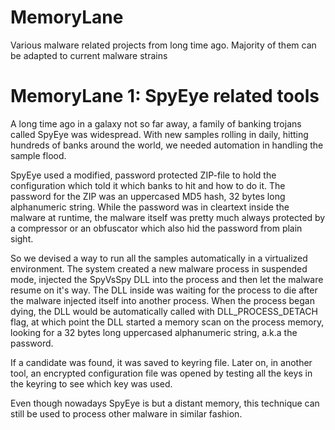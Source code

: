 # MemoryLane
Various malware related projects from long time ago. Majority of them can be adapted to current malware strains


# MemoryLane 1: SpyEye related tools
A long time ago in a galaxy not so far away, a family of banking trojans called SpyEye was widespread. With new samples rolling in daily,
hitting hundreds of banks around the world, we needed automation in handling the sample flood.

SpyEye used a modified, password protected ZIP-file to hold the configuration which told it which banks to hit and how to do it. The password
for the ZIP was an uppercased MD5 hash, 32 bytes long alphanumeric string. While the password was in cleartext inside the malware at runtime,
the malware itself was pretty much always protected by a compressor or an obfuscator which also hid the password from plain sight.

So we devised a way to run all the samples automatically in a virtualized environment. The system created a new malware process in suspended mode,
injected the SpyVsSpy DLL into the process and then let the malware resume on it's way. The DLL inside was waiting for the process to die after the
malware injected itself into another process. When the process began dying, the DLL would be automatically called with DLL_PROCESS_DETACH flag, at
which point the DLL started a memory scan on the process memory, looking for a 32 bytes long uppercased alphanumeric string, a.k.a the password.

If a candidate was found, it was saved to keyring file. Later on, in another tool, an encrypted configuration file was opened by testing all the keys
in the keyring to see which key was used.

Even though nowadays SpyEye is but a distant memory, this technique can still be used to process other malware in similar fashion. 
